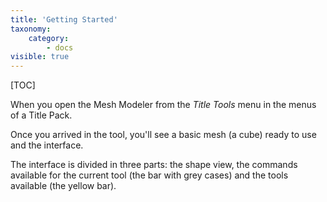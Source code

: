 ```yaml
---
title: 'Getting Started'
taxonomy:
    category:
        - docs
visible: true
---
```


[TOC]

When you open the Mesh Modeler from the *Title Tools* menu in the menus of a Title Pack.

Once you arrived in the tool, you'll see a basic mesh (a cube) ready to use and the interface.

The interface is divided in three parts: the shape view, the commands available for the current tool (the bar with grey cases) and the tools available (the yellow bar).